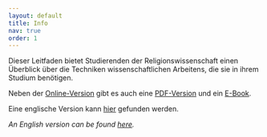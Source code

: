 ```yaml
---
layout: default
title: Info
nav: true
order: 1
---
```


Dieser Leitfaden bietet Studierenden der Religionswissenschaft einen Überblick über die Techniken wissenschaftlichen Arbeitens, die sie in ihrem Studium benötigen.

Neben der [Online-Version](contents) gibt es auch eine [PDF-Version](downloads/Leitfaden_wissenschaftliches_Arbeiten.pdf) und ein [E-Book](downloads/Leitfaden_wissenschaftliches_Arbeiten.epub).

Eine englische Version kann [hier](https://linar7.github.io/academic-skills/) gefunden werden.

_An English version can be found [here](https://linar7.github.io/academic-skills/)._
